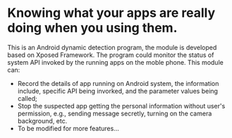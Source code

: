 # Knowing what your apps are really doing when you using them.
This is an Android dynamic detection program, the module is developed based on Xposed Framework. The program could monitor the status of system API invoked by the running apps on the moble phone. This module can:
- Record the details of app running on Android system, the information include, specific API being invorked, and the parameter values being called;
- Stop the suspected app getting the personal information without user's permission, e.g., sending message secretly, turning on the camera background, etc.
- To be modified for more features...
